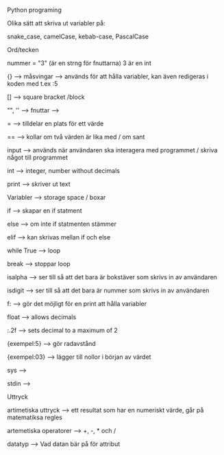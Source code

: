 Python programing 

Olika sätt att skriva ut variabler på:

snake_case, 
camelCase, 
kebab-case, 
PascalCase

Ord/tecken

nummer = "3" (är en strng för fnuttarna)
3 är en int

{} --> måsvingar --> används för att hålla variabler, kan även redigeras i koden med t.ex :5

[] --> square bracket /block

"", '' --> fnuttar -->

=  --> tilldelar en plats för ett värde

== --> kollar om två värden är lika med / om sant

input --> används när användaren ska interagera med programmet / skriva något till programmet

int --> integer, number without decimals

print --> skriver ut text 

Variabler --> storage space / boxar

if --> skapar en if statment

else --> om inte if statmenten stämmer

elif --> kan skrivas mellan if och else

while True --> loop

break --> stoppar loop

isalpha --> ser till så att det bara är bokstäver som skrivs in av användaren

isdigit --> ser till så att det bara är nummer som skrivs in av användaren

f: --> gör det möjligt för en print att hålla variabler

float --> allows decimals

:.2f --> sets decimal to a maximum of 2

{exempel:5} --> gör radavstånd

{exempel:03} --> lägger till nollor i början av värdet

sys -->

stdin -->




Uttryck


artimetiska uttryck --> ett resultat som har en numeriskt värde, går på matematiksa regles

artemetiska operatorer --> +, -, * och / 

datatyp --> Vad datan bär på för attribut




